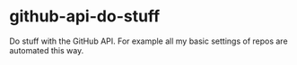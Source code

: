# github-api-do-stuff

Do stuff with the GitHub API. For example all my basic settings of repos are
automated this way.
